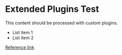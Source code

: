 
# Extended Plugins Test

This content should be processed with custom plugins.

* List item 1
* List item 2

[Reference link][example]

[example]: https://example.com
